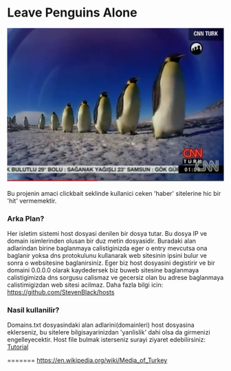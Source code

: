 # Leave Penguins Alone
![Alt text](/img_penguins.jpg?raw=true "Title")
<br><br>
Bu projenin amaci clickbait seklinde kullanici ceken 'haber' sitelerine hic bir 'hit' vermemektir. 

### Arka Plan?

Her isletim sistemi host dosyasi denilen bir dosya tutar. Bu dosya IP ve domain isimlerinden olusan bir duz metin dosyasidir. Buradaki alan adlarindan birine baglanmaya calistiginizda eger o entry mevcutsa ona baglanir yoksa dns protokulunu kullanarak web sitesinin ipsini bulur ve sonra o websitesine baglanirsiniz. Eger biz host dosyasini degistirir ve bir domaini 0.0.0.0 olarak kaydedersek biz buweb sitesine baglanmaya calistigimizda dns sorgusu calismaz ve gecersiz olan bu adrese baglanmaya calistimigizdan web sitesi acilmaz.
Daha fazla bilgi icin: https://github.com/StevenBlack/hosts

### Nasil kullanilir?

Domains.txt dosyasindaki alan adlarini(domainleri) host dosyasina eklerseniz, bu sitelere bilgisayarinizdan 'yanlislik' dahi olsa da girmenizi engelleyecektir. Host file bulmak isterseniz surayi ziyaret edebilirsiniz:
[Tutorial](https://www.howtogeek.com/howto/27350/beginner-geek-how-to-edit-your-hosts-file/)
	

=======
https://en.wikipedia.org/wiki/Media_of_Turkey

